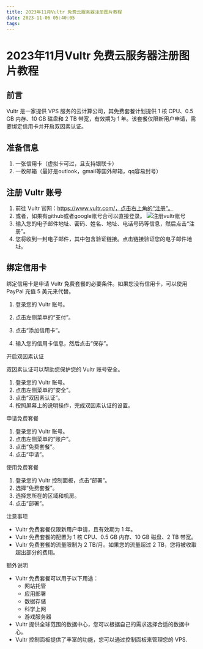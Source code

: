 ```yaml
---
title: 2023年11月Vultr 免费云服务器注册图片教程
date: 2023-11-06 05:40:05
tags:
---
```

#  2023年11月Vultr 免费云服务器注册图片教程
## 前言

Vultr 是一家提供 VPS 服务的云计算公司，其免费套餐计划提供 1 核 CPU、0.5 GB 内存、10 GB 磁盘和 2 TB 带宽，有效期为 1 年。该套餐仅限新用户申请，需要绑定信用卡并开启双因素认证。
## 准备信息
1. 一张信用卡（虚拟卡可过，且支持银联卡）
2. 一枚邮箱（最好是outlook，gmail等国外邮箱，qq容易封号）
## 注册 Vultr 账号

1. 前往 Vultr 官网：https://www.vultr.com/，点击右上角的“注册”。
2. 或者，如果有github或者google账号合可以直接登录。
  ![注册vultr账号](vultr/signup.png)
 3. 输入您的电子邮件地址、密码、姓名、地址、电话号码等信息，然后点击“注册”。
4. 您将收到一封电子邮件，其中包含验证链接。点击链接验证您的电子邮件地址。

## 绑定信用卡

绑定信用卡是申请 Vultr 免费套餐的必要条件。如果您没有信用卡，可以使用 PayPal 充值 5 美元来代替。

1. 登录您的 Vultr 账号。

3. 点击左侧菜单的“支付”。
4. 点击“添加信用卡”。
5. 输入您的信用卡信息，然后点击“保存”。

开启双因素认证

双因素认证可以帮助您保护您的 Vultr 账号安全。

1. 登录您的 Vultr 账号。
2. 点击左侧菜单的“安全”。
3. 点击“双因素认证”。
4. 按照屏幕上的说明操作，完成双因素认证的设置。

申请免费套餐

1. 登录您的 Vultr 账号。
2. 点击左侧菜单的“账户”。
3. 点击“免费套餐”。
4. 点击“申请”。

使用免费套餐

1. 登录您的 Vultr 控制面板，点击“部署”。
2. 选择“免费套餐”。
3. 选择您所在的区域和机房。
4. 点击“部署”。

注意事项

* Vultr 免费套餐仅限新用户申请，且有效期为 1 年。
* Vultr 免费套餐的配置为 1 核 CPU、0.5 GB 内存、10 GB 磁盘、2 TB 带宽。
* Vultr 免费套餐的流量限制为 2 TB/月。如果您的流量超过 2 TB，您将被收取超出部分的费用。

额外说明

* Vultr 免费套餐可以用于以下用途：
    * 网站托管
    * 应用部署
    * 数据存储
    * 科学上网
    * 游戏服务器
* Vultr 提供全球范围的数据中心，您可以根据自己的需求选择合适的数据中心。
* Vultr 控制面板提供了丰富的功能，您可以通过控制面板来管理您的 VPS.